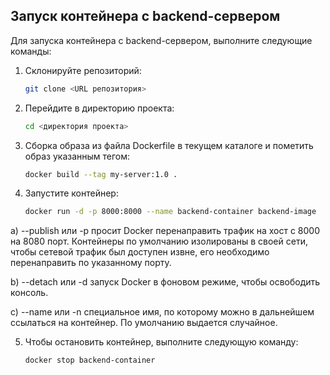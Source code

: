 ## Запуск контейнера с backend-сервером

Для запуска контейнера с backend-сервером, выполните следующие команды:

1. Склонируйте репозиторий:
   ```bash
   git clone <URL репозитория>
   
2. Перейдите в директорию проекта:
   ```bash
   cd <директория проекта>

3. Сборка образа из файла Dockerfile в текущем каталоге и пометить образ
указанным тегом:
   ```bash
   docker build --tag my-server:1.0 .
   
4. Запустите контейнер:
   ```bash
   docker run -d -p 8000:8000 --name backend-container backend-image
   
a) --publish или -p просит Docker перенаправить трафик на хост с 8000 на 8080 порт.
Контейнеры по умолчанию изолированы в своей сети, чтобы сетевой трафик был
доступен извне, его необходимо перенаправить по указанному порту.

b) --detach или -d запуск Docker в фоновом режиме, чтобы освободить консоль. 

c) --name или -n специальное имя, по которому можно в дальнейшем ссылаться на
контейнер. По умолчанию выдается случайное.

5. Чтобы остановить контейнер, выполните следующую команду:
   ```bash
   docker stop backend-container
   